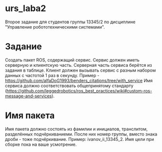 # urs_laba2
Второе задание для студентов группы 13345/2 по дисциплине "Управление робототехническими системами".

# Задание
Создать пакет ROS, содержащий сервис. Сервис должен иметь серверную и клиентскую часть. Серверная часть сервиса берётся из задания в таблице.
Клиент должен вызывать сервис с разным набором данных с частотой 1 раз в секунду. Пример - https://github.com/alfaDoG1993/benders_citations/tree/with_service
Имя сервиса должно соответствовать общепринятому стандарту (https://github.com/leggedrobotics/ros_best_practices/wiki#custom-ros-message-and-services).

# Имя пакета
Имя пакета должно состоять из фамилии и инициалов, транслитом, разделённых подчёркиваниеми.
После них номер группы, вместо знака дроби - тоже подчёркивание. Пример: ivanov_ii_13345_2.
Имя цели при сборке пока на ваше усмотрение.
